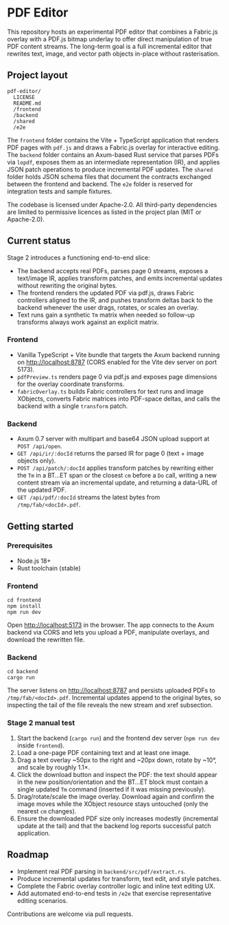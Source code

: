 # PDF Editor

This repository hosts an experimental PDF editor that combines a Fabric.js overlay with a PDF.js bitmap underlay to offer direct manipulation of true PDF content streams. The long-term goal is a full incremental editor that rewrites text, image, and vector path objects in-place without rasterisation.

## Project layout

```
pdf-editor/
  LICENSE
  README.md
  /frontend
  /backend
  /shared
  /e2e
```

The `frontend` folder contains the Vite + TypeScript application that renders PDF pages with `pdf.js` and draws a Fabric.js overlay for interactive editing. The `backend` folder contains an Axum-based Rust service that parses PDFs via `lopdf`, exposes them as an intermediate representation (IR), and applies JSON patch operations to produce incremental PDF updates. The `shared` folder holds JSON schema files that document the contracts exchanged between the frontend and backend. The `e2e` folder is reserved for integration tests and sample fixtures.

The codebase is licensed under Apache-2.0. All third-party dependencies are limited to permissive licences as listed in the project plan (MIT or Apache-2.0).

## Current status

Stage 2 introduces a functioning end-to-end slice:

* The backend accepts real PDFs, parses page 0 streams, exposes a text/image IR, applies transform patches, and emits incremental updates without rewriting the original bytes.
* The frontend renders the updated PDF via pdf.js, draws Fabric controllers aligned to the IR, and pushes transform deltas back to the backend whenever the user drags, rotates, or scales an overlay.
* Text runs gain a synthetic `Tm` matrix when needed so follow-up transforms always work against an explicit matrix.

### Frontend

* Vanilla TypeScript + Vite bundle that targets the Axum backend running on <http://localhost:8787> (CORS enabled for the Vite dev server on port 5173).
* `pdfPreview.ts` renders page 0 via pdf.js and exposes page dimensions for the overlay coordinate transforms.
* `fabricOverlay.ts` builds Fabric controllers for text runs and image XObjects, converts Fabric matrices into PDF-space deltas, and calls the backend with a single `transform` patch.

### Backend

* Axum 0.7 server with multipart and base64 JSON upload support at `POST /api/open`.
* `GET /api/ir/:docId` returns the parsed IR for page 0 (text + image objects only).
* `POST /api/patch/:docId` applies transform patches by rewriting either the `Tm` in a BT…ET span or the closest `cm` before a `Do` call, writing a new content stream via an incremental update, and returning a data-URL of the updated PDF.
* `GET /api/pdf/:docId` streams the latest bytes from `/tmp/fab/<docId>.pdf`.

## Getting started

### Prerequisites

* Node.js 18+
* Rust toolchain (stable)

### Frontend

```
cd frontend
npm install
npm run dev
```

Open <http://localhost:5173> in the browser. The app connects to the Axum backend via CORS and lets you upload a PDF, manipulate overlays, and download the rewritten file.

### Backend

```
cd backend
cargo run
```

The server listens on <http://localhost:8787> and persists uploaded PDFs to `/tmp/fab/<docId>.pdf`. Incremental updates append to the original bytes, so inspecting the tail of the file reveals the new stream and xref subsection.

### Stage 2 manual test

1. Start the backend (`cargo run`) and the frontend dev server (`npm run dev` inside `frontend`).
2. Load a one-page PDF containing text and at least one image.
3. Drag a text overlay ~50px to the right and ~20px down, rotate by ~10°, and scale by roughly 1.1×.
4. Click the download button and inspect the PDF: the text should appear in the new position/orientation and the BT…ET block must contain a single updated `Tm` command (inserted if it was missing previously).
5. Drag/rotate/scale the image overlay. Download again and confirm the image moves while the XObject resource stays untouched (only the nearest `cm` changes).
6. Ensure the downloaded PDF size only increases modestly (incremental update at the tail) and that the backend log reports successful patch application.

## Roadmap

* Implement real PDF parsing in `backend/src/pdf/extract.rs`.
* Produce incremental updates for transform, text edit, and style patches.
* Complete the Fabric overlay controller logic and inline text editing UX.
* Add automated end-to-end tests in `/e2e` that exercise representative editing scenarios.

Contributions are welcome via pull requests.
